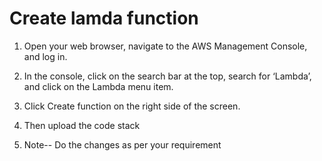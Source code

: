 
# Create lamda function

1. Open your web browser, navigate to the AWS Management Console, and log in.

2. In the console, click on the search bar at the top, search for ‘Lambda’, and click on the Lambda menu item.

3. Click Create function on the right side of the screen.

4. Then upload the code stack

5. Note-- Do the changes as per your requirement 
